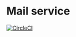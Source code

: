 # Mail service

[![CircleCI](https://circleci.com/gh/AMPnet/ampnet-mail-service/tree/master.svg?style=svg&circle-token=d5f3c62d9ef6f4d91facdb1d8d880e077444d15f)](https://circleci.com/gh/AMPnet/ampnet-mail-service/tree/master)
